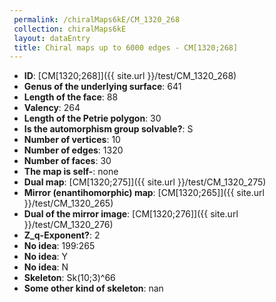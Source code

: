 ```yaml
--- 
 permalink: /chiralMaps6kE/CM_1320_268 
 collection: chiralMaps6kE
 layout: dataEntry
 title: Chiral maps up to 6000 edges - CM[1320;268]
---
```


- **ID**: [CM[1320;268]]({{ site.url }}/test/CM_1320_268)
- **Genus of the underlying surface**: 641
- **Length of the face**: 88
- **Valency**: 264
- **Length of the Petrie polygon**: 30
- **Is the automorphism group solvable?**: S
- **Number of vertices**: 10
- **Number of edges**: 1320
- **Number of faces**: 30
- **The map is self-**: none
- **Dual map**: [CM[1320;275]]({{ site.url }}/test/CM_1320_275)
- **Mirror (enantihomorphic) map**: [CM[1320;265]]({{ site.url }}/test/CM_1320_265)
- **Dual of the mirror image**: [CM[1320;276]]({{ site.url }}/test/CM_1320_276)
- **Z_q-Exponent?**: 2
- **No idea**:  199:265
- **No idea**: Y
- **No idea**: N
- **Skeleton**: Sk(10;3)^66
- **Some other kind of skeleton**: nan
